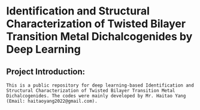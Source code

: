 # Identification and Structural Characterization of Twisted Bilayer Transition Metal Dichalcogenides by Deep Learning
## Project Introduction:
    This is a public repository for deep learning-based Identification and Structural Characterization of Twisted Bilayer Transition Metal Dichalcogenides. The codes were mainly developed by Mr. Haitao Yang (Email: haitaoyang2022@gmail.com). 
